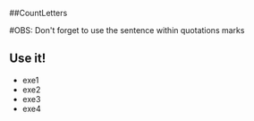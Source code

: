 ##CountLetters

#OBS: Don't forget to use the sentence within quotations marks 

## Use it!


- exe1
- exe2
- exe3
- exe4

